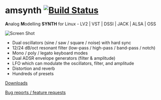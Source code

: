 # amsynth [![Build Status](https://travis-ci.org/nixxcode/amsynth.svg?branch=master)](https://travis-ci.org/nixxcode/amsynth)

**A**nalog **M**odelling **SYNTH** for Linux - LV2 | VST | DSSI | JACK | ALSA | OSS

![Screen Shot](http://wiki.amsynth.googlecode.com/git/amsynth_151_fedora.png)

- Dual oscillators (sine / saw / square / noise) with hard sync
- 12/24 dB/oct resonant filter (low-pass / high-pass / band-pass / notch)
- Mono / poly / legato keyboard modes
- Dual ADSR envelope generators (filter & amplitude)
- LFO which can modulate the oscillators, filter, and amplitude
- Distortion and reverb
- Hundreds of presets

[Downloads](https://github.com/nixxcode/amsynth/releases)

[Bug reports / feature requests](https://code.google.com/p/amsynth/issues/list)
